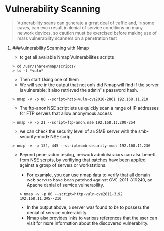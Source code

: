 # Vulnerability Scanning

  > Vulnerability scans can generate a great deal of traffic and, in some cases, can even result in denial of service conditions on many network devices, so caution must be exercised before making use of mass vulnerability scanners on a penetration test.

  1. ###Vulnerability Scanning with Nmap

      - to get all available Nmap Vulnerabilities scripts

      ```shell
      > cd /usr/share/nmap/scripts/
      > ls -l *vuln*
      ```

      - Then start Using one of them
      - We will see in the  output that not only did Nmap will find if the server is vulnerable; it also retrieved the admin'ʹs password hash.

      ```shell
      > nmap -v -p 80 --script=http-vuln-cve2010-2861 192.168.11.210
      ```

      - The ftp-anon NSE script lets us quickly scan a range of IP addresses for FTP servers that allow anonymous access

      ```shell
      > nmap -v -p 21 --script=ftp-anon.nse 192.168.11.200-254
      ```

      - we can check the security level of an SMB server with the smb-security-mode NSE scrip

      ```shell
      > nmap -v -p 139, 445 --script=smb-security-mode 192.168.11.236
      ```

       - Beyond penetration testing, network administrators can also benefit from NSE scripts, by verifiying that patches have been applied against a group of servers or workstations.
         - For example, you can use nmap data to verify that all domain web servers have been patched against CVE-2011-319240, an Apache denial of service vulnerability.

         ```shell
         > nmap -v -p 80 --script=http-vuln-cve2011-3192 192.168.11.205-­‐210
         ```
          - In the output above, a server was found to be to possess the denial of service vulnerability.
          - Nmap also provides links to various references that the user can visit for more information about the discovered vulnerability.
